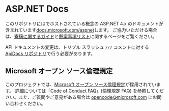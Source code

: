 # <a name="aspnet-docs"></a>ASP.NET Docs

このリポジトリにはでホストされている概念の ASP.NET 4.x のドキュメントが含まれています[docs.microsoft.com/aspnet](https://docs.microsoft.com/aspnet)します。 ご協力いただける場合は、[寄稿に関するガイド](CONTRIBUTING.md)と[懸案事項リスト](https://github.com/aspnet/AspNetDocs/issues)に関するページをご覧ください。

API ドキュメントの変更は、トリプル スラッシュ `///` コメントに対する [ApiDocs リポジトリ](https://github.com/aspnet/ApiDocs)で行う必要があります。

## <a name="microsoft-open-source-code-of-conduct"></a>Microsoft オープン ソース倫理規定

このプロジェクトでは、[Microsoft オープン ソース倫理規定](https://opensource.microsoft.com/codeofconduct/)が採用されています。
詳細については「[Code of Conduct FAQ](https://opensource.microsoft.com/codeofconduct/faq/)」(倫理規定 FAQ) を参照してください。また、ご質問やご意見がある場合は [opencode@microsoft.com](mailto:opencode@microsoft.com) にお問い合わせください。
